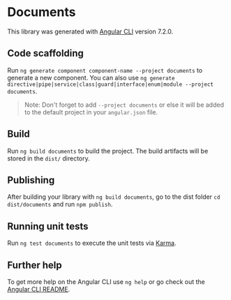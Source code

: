 # Documents

This library was generated with [Angular CLI](https://github.com/angular/angular-cli) version 7.2.0.

## Code scaffolding

Run `ng generate component component-name --project documents` to generate a new component. You can also use `ng generate directive|pipe|service|class|guard|interface|enum|module --project documents`.

> Note: Don't forget to add `--project documents` or else it will be added to the default project in your `angular.json` file.

## Build

Run `ng build documents` to build the project. The build artifacts will be stored in the `dist/` directory.

## Publishing

After building your library with `ng build documents`, go to the dist folder `cd dist/documents` and run `npm publish`.

## Running unit tests

Run `ng test documents` to execute the unit tests via [Karma](https://karma-runner.github.io).

## Further help

To get more help on the Angular CLI use `ng help` or go check out the [Angular CLI README](https://github.com/angular/angular-cli/blob/master/README.md).
